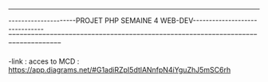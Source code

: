 
________________________________________________________________________________
---------------------PROJET PHP SEMAINE 4 WEB-DEV-------------------------------
‾‾‾‾‾‾‾‾‾‾‾‾‾‾‾‾‾‾‾‾‾‾‾‾‾‾‾‾‾‾‾‾‾‾‾‾‾‾‾‾‾‾‾‾‾‾‾‾‾‾‾‾‾‾‾‾‾‾‾‾‾‾‾‾‾‾‾‾‾‾‾‾‾‾‾‾‾‾‾‾


-link :
 acces to MCD : https://app.diagrams.net/#G1adiRZpI5dtlANnfpN4iYguZhJ5mSC6rh
